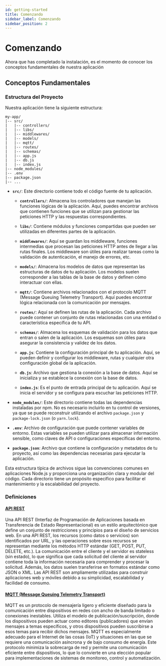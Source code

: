```yaml
---
id: getting-started
title: Comenzando
sidebar_label: Comenzando
sidebar_position: 2
---
```


# Comenzando

Ahora que has completado la instalación, es el momento de conocer los conceptos fundamentales de nuestra aplicación

## Conceptos Fundamentales

### Estructura del Proyecto

Nuestra aplicación tiene la siguiente estructura:

```plaintext
my-app/
|-- src/
|   |-- controllers/
|   |-- libs/
|   |-- middlewares/
|   |-- models/
|   |-- mqtt/
|   |-- routes/
|   |-- schemas/
|   |-- app.js
|   |-- db.js
|   |-- index.js
|-- node_modules/
|-- .env
|-- package.json
|-- ...
```


- **`src/`**: Este directorio contiene todo el código fuente de tu aplicación.

  - **`controllers/`**: Almacena los controladores que manejan las funciones lógicas de la aplicación. Aquí, puedes encontrar archivos que contienen funciones que se utilizan para gestionar las peticiones HTTP y las respuestas correspondientes.

  - **`libs/`**: Contiene módulos y funciones compartidas que pueden ser utilizadas en diferentes partes de la aplicación.

  - **`middlewares/`**: Aquí se guardan los middleware, funciones intermedias que procesan las peticiones HTTP antes de llegar a las rutas finales. Los middleware son útiles para realizar tareas como la validación de autenticación, el manejo de errores, etc.

  - **`models/`**: Almacena los modelos de datos que representan las estructuras de datos de tu aplicación. Los modelos suelen corresponder a las tablas de la base de datos y definen cómo interactuar con ellas.

  - **`mqtt/`**: Contiene archivos relacionados con el protocolo MQTT (Message Queuing Telemetry Transport). Aquí puedes encontrar lógica relacionada con la comunicación por mensajes.

  - **`routes/`**: Aquí se definen las rutas de la aplicación. Cada archivo puede contener un conjunto de rutas relacionadas con una entidad o característica específica de tu API.

  - **`schemas/`**: Almacena los esquemas de validación para los datos que entran o salen de la aplicación. Los esquemas son útiles para asegurar la consistencia y validez de los datos.

  - **`app.js`**: Contiene la configuración principal de tu aplicación. Aquí, se pueden definir y configurar los middleware, rutas y cualquier otra configuración global de la aplicación.

  - **`db.js`**: Archivo que gestiona la conexión a la base de datos. Aquí se inicializa y se establece la conexión con la base de datos.

  - **`index.js`**: Es el punto de entrada principal de tu aplicación. Aquí se inicia el servidor y se configura para escuchar las peticiones HTTP.

- **`node_modules/`**: Este directorio contiene todas las dependencias instaladas por npm. No es necesario incluirlo en tu control de versiones, ya que se puede reconstruir utilizando el archivo `package.json` y `package-lock.json` (o `yarn.lock`).

- **`.env`**: Archivo de configuración que puede contener variables de entorno. Estas variables se pueden utilizar para almacenar información sensible, como claves de API o configuraciones específicas del entorno.

- **`package.json`**: Archivo que contiene la configuración y metadatos de tu proyecto, así como las dependencias necesarias para ejecutar la aplicación.

Esta estructura típica de archivos sigue las convenciones comunes en aplicaciones Node.js y proporciona una organización clara y modular del código. Cada directorio tiene un propósito específico para facilitar el mantenimiento y la escalabilidad del proyecto.


### Definiciones

#### [API REST](https://www.redhat.com/es/topics/api/what-is-a-rest-api)

Una API REST (Interfaz de Programación de Aplicaciones basada en Transferencia de Estado Representacional) es un estilo arquitectónico que define un conjunto de restricciones y principios para el diseño de servicios web. En una API REST, los recursos (como datos o servicios) son identificados por URL, y las operaciones sobre esos recursos se representan mediante los métodos HTTP estándar (GET, POST, PUT, DELETE, etc.). La comunicación entre el cliente y el servidor es stateless (sin estado), lo que significa que cada solicitud del cliente al servidor contiene toda la información necesaria para comprender y procesar la solicitud. Además, los datos suelen transferirse en formatos estándar como JSON o XML. Las API REST son ampliamente utilizadas para construir aplicaciones web y móviles debido a su simplicidad, escalabilidad y facilidad de consumo.

#### [MQTT (Message Queuing Telemetry Transport)](https://aws.amazon.com/es/what-is/mqtt/)

MQTT es un protocolo de mensajería ligero y eficiente diseñado para la comunicación entre dispositivos en redes con ancho de banda limitado o conexiones inestables. Utiliza el modelo de publicación/suscripción, donde los dispositivos pueden actuar como editores (publicadores) que envían mensajes a temas específicos, y otros dispositivos pueden suscribirse a esos temas para recibir dichos mensajes. MQTT es especialmente adecuado para el Internet de las cosas (IoT) y situaciones en las que se requiere una comunicación asíncrona y de bajo consumo de energía. Este protocolo minimiza la sobrecarga de red y permite una comunicación eficiente entre dispositivos, lo que lo convierte en una elección popular para implementaciones de sistemas de monitoreo, control y automatización.